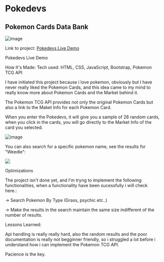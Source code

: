 # Pokedevs
## Pokemon Cards Data Bank
![image](https://github.com/abnerkallil/pokemon_cards_bank/assets/21678666/895e9b80-5db1-4d84-8425-96912250dddf)


Link to project: [Pokedevs Live Demo](https://pokedevs.netlify.app/)

Pokedevs Live Demo

How It's Made:
Tech used: HTML, CSS, JavaScript, Bootstrap, Pokemon TCG API

I have initiated this project because i love pokemon, obviously but I have never really liked the Pokemon Cards, and this idea came to my mind to really know more about Pokemon Cards and the Market behind it.

The Pokemon TCG API provides not only the original Pokemon Cards but also a link to the Maket Info for each Pokemon Card.

When you enter the Pokedevs, it will give you a sample of 28 random cards, when you click in the cards, you will go directly to the Market Info of the card you selected.


![image](https://github.com/abnerkallil/pokemon_cards_bank/assets/21678666/c66f6696-1feb-4d08-a5f2-7eff209ca440)


You can also search for a specific pokemon name, see the results for "Weedle":

![](https://github.com/abnerkallil/pokemon_cards_bank/blob/main/img/PokeDevs-Your-Personal-Pokemon-Bank-Google-Chrome-2023-05-31-15-54-36.gif)




Optimizations

The project isn't done yet, and I'm tryng to implement the following functionalities, when a functionality have been sucessfully i will check here.:

-> Search Pokemon By Type (Grass, psychic etc..)

-> Make the results in the search maintain the same size indifferent of the number of results.

Lessons Learned:

Api handling is really really hard, also the random results and the poor documentation is really not begginner friendly, so i struggled a lot before i understand how i can implement the Pokemon TCG API.

Pacience is the key.
